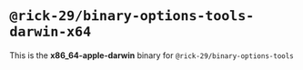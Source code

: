 # `@rick-29/binary-options-tools-darwin-x64`

This is the **x86_64-apple-darwin** binary for `@rick-29/binary-options-tools`
